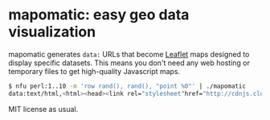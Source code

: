 # mapomatic: easy geo data visualization
mapomatic generates `data:` URLs that become [Leaflet](http://leafletjs.com)
maps designed to display specific datasets. This means you don't need any web
hosting or temporary files to get high-quality Javascript maps.

```sh
$ nfu perl:1..10 -m 'row rand(), rand(), "point %0"' | ./mapomatic
data:text/html,<html><head><link rel="stylesheet"href="http://cdnjs.cloudflare.com/ajax/libs/leaflet/0.7.3/leaflet.css"/><script src="http://cdnjs.cloudflare.com/ajax/libs/leaflet/0.7.3/leaflet.js"></script><script src="http://code.jquery.com/jquery-1.11.3.min.js"></script><style>body {margin: 0}</style></head><body id='map'><script type='geodata'>0.03794717959045 0.294340659023391~0.141252322160778 0.337141188184383~0.532424359710678 0.174989649312906~0.894442954703063 0.0753170373328302~0.660416424498553 0.939706658770547~0.0644406422668844 0.109259113426994~0.118253071356765 0.15097694642624~0.819710435186149 0.981004447530829~0.639516767784531 0.997362260123765~0.462696370732782 0.771720845558782~0.510691538287478 0.143688347704071</script><script>$(function () {var rf = function () {if ($('#map').height() !== $(window).height())$('#map').height($(window).height());};$(window).resize(rf);setTimeout(rf, 100);var m = L.map('map');L.tileLayer('http://{s}.tile.osm.org/{z}/{x}/{y}.png',{attribution: '&copy; <a href="http://osm.org/copyright">OpenStreetMap</a> contributors'}).addTo(m);var sy = 0, sx = 0;var ls = $('script[type="geodata"]').text().replace(/^\s*|\s*$/g, '').split(/~/);for (var i = 0, l = ls.length; i < l; ++i) {var ps = ls[i].split(/\s+/);var ll = [+ps[0], +ps[1]];L.marker(ll).addTo(m).bindPopup(ps.slice(2).join(' '));sy += ll[0];sx += ll[1];}m.setView([sy / ls.length, sx / ls.length], 4);});</script></body></html>
```

MIT license as usual.

